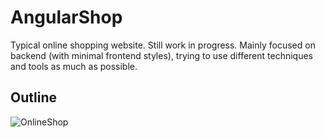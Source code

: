 # AngularShop

Typical online shopping website. Still work in progress. Mainly focused on backend (with minimal frontend styles), trying to use different techniques and tools as much as possible. 

## Outline

![OnlineShop](https://user-images.githubusercontent.com/106910530/203810571-9de0e9a1-a03c-492e-9138-c90089f6e421.png)

